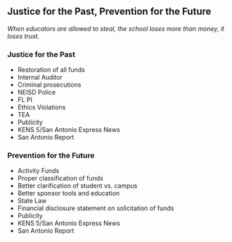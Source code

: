 ## Justice for the Past, Prevention for the Future

_When educators are allowed to steal, the school loses more than money,
it loses trust._

### Justice for the Past
- Restoration of all funds
-   Internal Auditor
- Criminal prosecutions
-   NEISD Police
-   FL PI
- Ethics Violations
-   TEA
- Publicity
-   KENS 5/San Antonio Express News
-   San Antonio Report

### Prevention for the Future
- Activity Funds
-   Proper classification of funds
-   Better clarification of student vs. campus
-   Better sponsor tools and education
- State Law
-   Financial disclosure statement on solicitation of funds
- Publicity
-   KENS 5/San Antonio Express News
-   San Antonio Report
